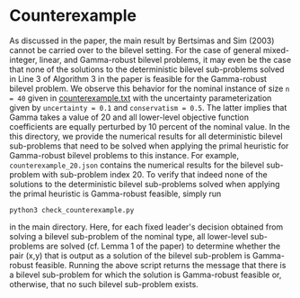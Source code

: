 # Counterexample
As discussed in the paper, the main result by Bertsimas and Sim (2003) cannot be carried over to the bilevel setting. For the case of general mixed-integer, linear, and Gamma-robust bilevel problems, it may even be the case that none of the solutions to the deterministic bilevel sub-problems solved in Line 3 of Algorithm 3 in the paper is feasible for the Gamma-robust bilevel problem. We observe this behavior for the nominal instance of size `n = 40` given in [counterexample.txt](counterexample/counterexample.txt) with the uncertainty parameterization given by `uncertainty = 0.1` and `conservatism = 0.5`. The latter implies that Gamma takes a value of 20 and all lower-level objective function coefficients are equally perturbed by 10 percent of the nominal value. In the this directory, we provide the numerical results for all deterministic bilevel sub-problems that need to be solved when applying the primal heuristic for Gamma-robust bilevel problems to this instance. For example, `counterexample_20.json` contains the numerical results for the bilevel sub-problem with sub-problem index 20. To verify that indeed none of the solutions to the deterministic bilevel sub-problems solved when applying the primal heuristic is Gamma-robust feasible, simply run

`python3 check_counterexample.py`

in the main directory.
Here, for each fixed leader's decision obtained from solving a bilevel sub-problem of the nominal type, all lower-level sub-problems are solved (cf. Lemma 1 of the paper) to determine whether the pair (x,y) that is output as a solution of the bilevel sub-problem is Gamma-robust feasible. Running the above script returns the message that there is a bilevel sub-problem for which the solution is Gamma-robust feasible or, otherwise, that no such bilevel sub-problem exists.